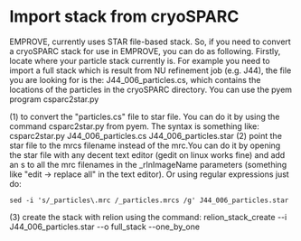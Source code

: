 # Import stack from cryoSPARC

EMPROVE, currently uses STAR file-based stack. So, if you need to convert a cryoSPARC stack for use in EMPROVE, you can do as following.
Firstly, locate where your particle stack currently is. For example you need to import a full stack which is result from NU refinement job (e.g. J44), the file you are looking for is the:
J44_006_particles.cs, which contains the locations of the particles in the cryoSPARC directory. You can use the pyem program csparc2star.py

(1) to convert the "particles.cs" file to star file. You can do it by using the command csparc2star.py from pyem. The syntax is something like:
csparc2star.py J44_006_particles.cs J44_006_particles.star
(2) point the star file to the mrcs filename instead of the mrc.You can do it by opening the star file with any decent text editor (gedit on linux works fine) and add an s to all the mrc filenames in the _rlnImageName parameters (something like "edit -> replace all" in the text editor). Or using regular expressions just do:

```
sed -i 's/_particles\.mrc /_particles.mrcs /g' J44_006_particles.star
```

(3) create the stack with relion using the command:
relion_stack_create --i J44_006_particles.star --o full_stack --one_by_one




